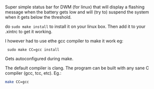 Super simple status bar for DWM (for linux) that will display a flashing message when the battery gets low and will (try to) suspend the system when it gets below the threshold.

do `sudo make install` to install it on your linux box. Then add it to your .xintrc to get it working.

   I however had to use ethe gcc compiler to make it work eg:

```
 sudo make CC=gcc install
```

Gets autoconfigured during make.

The default compiler is clang. The program can be built with any sane C compiler (gcc, tcc, etc). Eg.:

```bash
make CC=gcc
```


